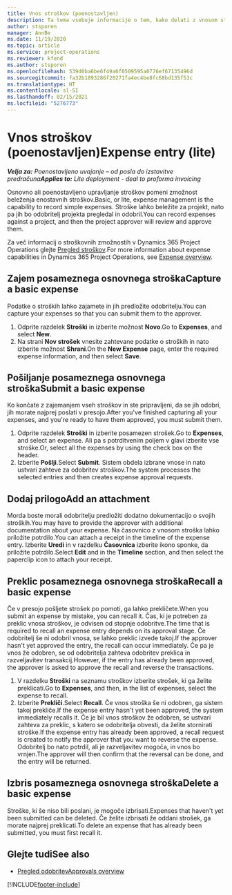 ```yaml
---
title: Vnos stroškov (poenostavljen)
description: Ta tema vsebuje informacije o tem, kako delati z vnosom stroškov v poenostavljeni uvedbi.
author: stsporen
manager: AnnBe
ms.date: 11/19/2020
ms.topic: article
ms.service: project-operations
ms.reviewer: kfend
ms.author: stsporen
ms.openlocfilehash: 539d0ba6be6f49a6f0509595a0776ef67135496d
ms.sourcegitcommit: fa32b1893286f20271fa4ec4be8fc68bd135f53c
ms.translationtype: HT
ms.contentlocale: sl-SI
ms.lasthandoff: 02/15/2021
ms.locfileid: "5276773"
---
```

# <a name="expense-entry-lite"></a><span data-ttu-id="595ae-103">Vnos stroškov (poenostavljen)</span><span class="sxs-lookup"><span data-stu-id="595ae-103">Expense entry (lite)</span></span>

<span data-ttu-id="595ae-104">_**Velja za:** Poenostavljeno uvajanje – od posla do izstavitve predračuna_</span><span class="sxs-lookup"><span data-stu-id="595ae-104">_**Applies to:** Lite deployment - deal to proforma invoicing_</span></span>

<span data-ttu-id="595ae-105">Osnovno ali poenostavljeno upravljanje stroškov pomeni zmožnost beleženja enostavnih stroškov.</span><span class="sxs-lookup"><span data-stu-id="595ae-105">Basic, or lite, expense management is the capability to record simple expenses.</span></span> <span data-ttu-id="595ae-106">Stroške lahko beležite za projekt, nato pa jih bo odobritelj projekta pregledal in odobril.</span><span class="sxs-lookup"><span data-stu-id="595ae-106">You can record expenses against a project, and then the project approver will review and approve them.</span></span>

<span data-ttu-id="595ae-107">Za več informacij o stroškovnih zmožnostih v Dynamics 365 Project Operations glejte [Pregled stroškov](expense-overview.md).</span><span class="sxs-lookup"><span data-stu-id="595ae-107">For more information about expense capabilities in Dynamics 365 Project Operations, see [Expense overview](expense-overview.md).</span></span>

## <a name="capture-a-basic-expense"></a><span data-ttu-id="595ae-108">Zajem posameznega osnovnega stroška</span><span class="sxs-lookup"><span data-stu-id="595ae-108">Capture a basic expense</span></span>

<span data-ttu-id="595ae-109">Podatke o stroških lahko zajamete in jih predložite odobritelju.</span><span class="sxs-lookup"><span data-stu-id="595ae-109">You can capture your expenses so that you can submit them to the approver.</span></span>

1. <span data-ttu-id="595ae-110">Odprite razdelek **Stroški** in izberite možnost **Novo**.</span><span class="sxs-lookup"><span data-stu-id="595ae-110">Go to **Expenses**, and select **New**.</span></span>
2. <span data-ttu-id="595ae-111">Na strani **Nov strošek** vnesite zahtevane podatke o stroških in nato izberite možnost **Shrani**.</span><span class="sxs-lookup"><span data-stu-id="595ae-111">On the **New Expense** page, enter the required expense information, and then select **Save**.</span></span>

## <a name="submit-a-basic-expense"></a><span data-ttu-id="595ae-112">Pošiljanje posameznega osnovnega stroška</span><span class="sxs-lookup"><span data-stu-id="595ae-112">Submit a basic expense</span></span>

<span data-ttu-id="595ae-113">Ko končate z zajemanjem vseh stroškov in ste pripravljeni, da se jih odobri, jih morate najprej poslati v presojo.</span><span class="sxs-lookup"><span data-stu-id="595ae-113">After you've finished capturing all your expenses, and you're ready to have them approved, you must submit them.</span></span>

1. <span data-ttu-id="595ae-114">Odprite razdelek **Stroški** in izberite posamezen strošek.</span><span class="sxs-lookup"><span data-stu-id="595ae-114">Go to **Expenses**, and select an expense.</span></span> <span data-ttu-id="595ae-115">Ali pa s potrditvenim poljem v glavi izberite vse stroške.</span><span class="sxs-lookup"><span data-stu-id="595ae-115">Or, select all the expenses by using the check box on the header.</span></span>
2. <span data-ttu-id="595ae-116">Izberite **Pošlji**.</span><span class="sxs-lookup"><span data-stu-id="595ae-116">Select **Submit**.</span></span> <span data-ttu-id="595ae-117">Sistem obdela izbrane vnose in nato ustvari zahteve za odobritev stroškov.</span><span class="sxs-lookup"><span data-stu-id="595ae-117">The system processes the selected entries and then creates expense approval requests.</span></span>

## <a name="add-an-attachment"></a><span data-ttu-id="595ae-118">Dodaj prilogo</span><span class="sxs-lookup"><span data-stu-id="595ae-118">Add an attachment</span></span>

<span data-ttu-id="595ae-119">Morda boste morali odobritelju predložiti dodatno dokumentacijo o svojih stroških.</span><span class="sxs-lookup"><span data-stu-id="595ae-119">You may have to provide the approver with additional documentation about your expense.</span></span> <span data-ttu-id="595ae-120">Na časovnico z vnosom stroška lahko priložite potrdilo.</span><span class="sxs-lookup"><span data-stu-id="595ae-120">You can attach a receipt in the timeline of the expense entry.</span></span> <span data-ttu-id="595ae-121">Izberite **Uredi** in v razdelku **Časovnica** izberite ikono sponke, da priložite potrdilo.</span><span class="sxs-lookup"><span data-stu-id="595ae-121">Select **Edit** and in the **Timeline** section, and then select the paperclip icon to attach your receipt.</span></span>

## <a name="recall-a-basic-expense"></a><span data-ttu-id="595ae-122">Preklic posameznega osnovnega stroška</span><span class="sxs-lookup"><span data-stu-id="595ae-122">Recall a basic expense</span></span>

<span data-ttu-id="595ae-123">Če v presojo pošljete strošek po pomoti, ga lahko prekličete.</span><span class="sxs-lookup"><span data-stu-id="595ae-123">When you submit an expense by mistake, you can recall it.</span></span> <span data-ttu-id="595ae-124">Čas, ki je potreben za preklic vnosa stroškov, je odvisen od stopnje odobritve.</span><span class="sxs-lookup"><span data-stu-id="595ae-124">The time that is required to recall an expense entry depends on its approval stage.</span></span>  <span data-ttu-id="595ae-125">Če odobritelj še ni odobril vnosa, se lahko preklic izvede takoj.</span><span class="sxs-lookup"><span data-stu-id="595ae-125">If the approver hasn't yet approved the entry, the recall can occur immediately.</span></span> <span data-ttu-id="595ae-126">Če pa je vnos že odobren, se od odobritelja zahteva odobritev preklica in razveljavitev transakcij.</span><span class="sxs-lookup"><span data-stu-id="595ae-126">However, if the entry has already been approved, the approver is asked to approve the recall and reverse the transactions.</span></span>

1. <span data-ttu-id="595ae-127">V razdelku **Stroški** na seznamu stroškov izberite strošek, ki ga želite preklicati.</span><span class="sxs-lookup"><span data-stu-id="595ae-127">Go to **Expenses**, and then, in the list of expenses, select the expense to recall.</span></span>
2. <span data-ttu-id="595ae-128">Izberite **Prekliči**.</span><span class="sxs-lookup"><span data-stu-id="595ae-128">Select **Recall**.</span></span> <span data-ttu-id="595ae-129">Če vnos stroška še ni odobren, ga sistem takoj prekliče.</span><span class="sxs-lookup"><span data-stu-id="595ae-129">If the expense entry hasn't yet been approved, the system immediately recalls it.</span></span> <span data-ttu-id="595ae-130">Če je bil vnos stroškov že odobren, se ustvari zahteva za preklic, s katero se odobritelja obvesti, da želite stornirati stroške.</span><span class="sxs-lookup"><span data-stu-id="595ae-130">If the expense entry has already been approved, a recall request is created to notify the approver that you want to reverse the expense.</span></span> <span data-ttu-id="595ae-131">Odobritelj bo nato potrdil, ali je razveljavitev mogoča, in vnos bo vrnjen.</span><span class="sxs-lookup"><span data-stu-id="595ae-131">The approver will then confirm that the reversal can be done, and the entry will be returned.</span></span>

## <a name="delete-a-basic-expense"></a><span data-ttu-id="595ae-132">Izbris posameznega osnovnega stroška</span><span class="sxs-lookup"><span data-stu-id="595ae-132">Delete a basic expense</span></span>

<span data-ttu-id="595ae-133">Stroške, ki še niso bili poslani, je mogoče izbrisati.</span><span class="sxs-lookup"><span data-stu-id="595ae-133">Expenses that haven't yet been submitted can be deleted.</span></span> <span data-ttu-id="595ae-134">Če želite izbrisati že oddani strošek, ga morate najprej preklicati.</span><span class="sxs-lookup"><span data-stu-id="595ae-134">To delete an expense that has already been submitted, you must first recall it.</span></span>

## <a name="see-also"></a><span data-ttu-id="595ae-135">Glejte tudi</span><span class="sxs-lookup"><span data-stu-id="595ae-135">See also</span></span>

- [<span data-ttu-id="595ae-136">Pregled odobritev</span><span class="sxs-lookup"><span data-stu-id="595ae-136">Approvals overview</span></span>](../approvals/approvals-overview.md)


[!INCLUDE[footer-include](../includes/footer-banner.md)]